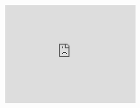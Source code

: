 <iframe width="420" height="315" src="https://www.youtube.com/watch?time_continue=3&v=NHqdbufchAo" frameborder="0" allowfullscreen></iframe>